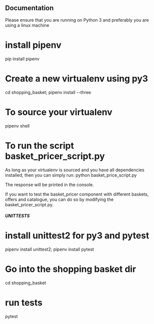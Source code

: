 ## Documentation

Please ensure that you are running on Python 3 and preferably you are using a linux machine

# install pipenv
pip install pipenv

# Create a new virtualenv using py3
cd shopping_basket;
pipenv install --three

# To source your virtualenv
pipenv shell

# To run the script basket_pricer_script.py

As long as your virtualenv is sourced and you have all dependencies installed, then you can simply run:
python basket_price_script.py

The response will be printed in the console.

If you want to test the basket_pricer component with different  baskets, offers and catalogue, you can do so by
modifying the basket_pricer_script.py.



##### UNITTESTS #########

# install unittest2 for py3 and pytest
pipenv install unittest2;
pipenv install pytest

# Go into the shopping basket dir
cd shopping_basket

# run tests
pytest